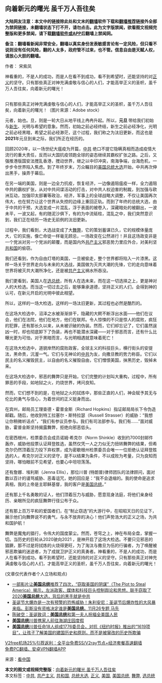 <h2>向着新元的曙光 虽千万人吾往矣</h2> <p class="notice"><b>大陆网友注意：本文中的链接除此处和文末的<a href="https://github.com/bannedbook/fanqiang" >翻墙</a>软件下载和<a href="https://github.com/killgcd/justmysocks/blob/master/README.md">翻墙推荐</a>链接外全部为禁网链接，未翻墙状态下打不开，请勿点击。此为文字版禁闻，欲看图文视频完整版和更多禁闻，请下载<a href="https://github.com/bannedbook/fanqiang">翻墙软件或APP</a>后翻墙上禁闻网。</p><p>备注：翻墙看新闻非常安全，翻墙以真实身份发表敏感言论有一定风险，但只看不说则没有任何风险，翻的人太多，政府管不过来，也不管。信息自由是天赋人权，请放心大胆的翻墙。</b></p>  <div class="entry"> <p>作者： 宋紫凤</p> <p id="summary">神看重的，不是人的成功，而是人在看不到成功，看不到希望时，还能坚持的对<a href="https://www.bannedbook.org/bnews/tag/%E6%AD%A3%E4%B9%89/" class="st_tag internal_tag" rel="tag" title="标签 正义 下的日志">正义</a>的坚守。只有那些真正对神充满虔敬与信心的人们，才能高举正义的圣帜，虽千万人吾往矣，向着新元的曙光！</p> <p><br />只有那些真正对神充满虔敬与信心的人们，才能高举正义的圣帜，虽千万人吾往矣，向着新元的曙光！（图片來源：Adobe stock）</p> <p>元者，始也。旦，则是一轮大日从地平线上冉冉升起。所以，<strong>元旦 </strong>带给我们初始与<span class='wp_keywordlink'><a href="https://www.bannedbook.org/forum2/topic1642.html" title="正见网《新生》" target="_blank">新生</a></span>、光明与希望的意象。然而，初始之前必经终结，新生之前必经净化，光明之前必经黑暗，希望之前必经渺茫，这个过程，我们称之为汰旧更新，而这也是<strong>2021</strong>年元旦到来之际，我们所正在经历的。</p> <p>回顾2020年，以一场世纪大瘟疫为开篇，<a href="https://www.bannedbook.org/bnews/tag/%e4%b8%ad%e5%85%b1/" class="st_tag internal_tag" rel="tag" title="标签 中共 下的日志">中共</a> 绝口不提它隐瞒真相而造成疫情大流行的重大责任，反而以大国抗疫领跑全球的姿态继续其霸权扩张之路。之后，又强推港版国安法搅乱香港，搅动世界，继之以中印冲突，南海争端，台海危机，一步步令世界陷入焦虑。到了年终岁末，万众瞩目的<a href="https://www.bannedbook.org/bnews/tag/%e7%be%8e%e5%9b%bd/" class="st_tag internal_tag" rel="tag" title="标签 美国 下的日志">美国</a><a href="https://www.bannedbook.org/bnews/tag/%e6%80%bb%e7%bb%9f%e5%a4%a7%e9%80%89/" class="st_tag internal_tag" rel="tag" title="标签 总统大选 下的日志">总统大选</a>开始，中共再次伸出黑手，操弄于幕后。</p>  <p>在另一端的美国，则是一边全力抗疫，恢复经济，一边像遏阻瘟疫一样，全力遏阻中共的霸权扩张，从对中共间谍活动的打击，对中共人权迫害的制裁，到加强与欧洲互动，加强印太部署等政治，经济，军事上的全球战略大调整，不仅让美国再次伟大，也在努力让这个世界从失控的边缘上重回正轨。而到了年终的总统大选，由于中共的干预，大选变成一片混乱，浮于表面的被卷入，深藏暗处的被翻出，一波未平，一波又起，有的随泥沙俱下，有的为中流砥柱，混乱之中，我们突然意识到，我们正在经历一场史无前例的汰旧更新。</p> <p>过程中，我们看到，大选战变成了大<a href="https://www.bannedbook.org/bnews/tag/%E8%88%9E%E5%BC%8A/" class="st_tag internal_tag" rel="tag" title="标签 舞弊 下的日志">舞弊</a>，它的策划蓄谋已久，它的规模体量庞大，它的实施，像亡命徒一样毫无顾忌，一场政变在公然进行！并且这场政变非是一个党派对另一个党派的颠覆，而是国内外<span class='wp_keywordlink'><a href="https://www.bannedbook.org/forum2/topic6177.html" title="《共产主义的终极目的》" target="_blank">共产主义</a></span>邪恶势力里应外合，对美利坚<a href="https://www.bannedbook.org/bnews/tag/%E5%85%B1%E5%92%8C%E5%9B%BD/" class="st_tag internal_tag" rel="tag" title="标签 共和国 下的日志">共和国</a>的偷窃。</p> <p>我们还看到，作为自由灯塔的美国，一旦被偷走，整个世界都将陷入一片漆黑。这样一场关乎世界走向与未来的大选战，美国做为灭共大潮的先锋，它的走向意味着世界将被灭共大潮所净化，还是被<a href="https://www.bannedbook.org/bnews/tag/%e5%85%b1%e4%ba%a7%e4%b8%bb%e4%b9%89/" class="st_tag internal_tag" rel="tag" title="标签 共产主义 下的日志">共产主义</a>祸水所吞没。</p> <p>我们更看到，美国人在<a href="https://www.bannedbook.org/bnews/tag/%E9%80%89%E6%80%BB%E7%BB%9F/" class="st_tag internal_tag" rel="tag" title="标签 选总统 下的日志">选总统</a>，所有人在选未来，而在这一切选择之上，更是神对人的大检选。而当这一切过去之后，能够秉承道德，坚持正义的人们，会得到神的认可，在新元开启的光明中彼此相望。</p> <p>所以，这样的一场大检选，这样的一场汰旧更新，其过程也必然是酷烈的。</p>  <p>在这场大检选中，沼泽之水被渐渐排干，隐藏的大鳄不断浮出水面——他们在议会，他们在法院，他们在地方，他们在联邦。令人惊悚的不只是惊人的腐败，疯狂的犯罪，还有那长久以来，从未被识破的伪装。然而，它们却忘记了，它们虽然逞凶一时，却也彻底卸下了伪装，再也不能潜水深藏——对于邪恶而言，还有什么比曝光更为可怕，对于黑暗而言，与光明相遇就意味着死亡！</p> <p>在这场大检选中，道貌岸然的腐败政客，全球主义的科技巨头，横行街头的安提法，黑命贵，沆瀣一气。它们与无神论的<a href="https://zh.wikipedia.org/zh-tw/%E4%B8%AD%E5%9B%BD%E5%85%B1%E4%BA%A7%E5%85%9A" target="_blank">中共</a>为友，向撒旦教的势力称臣。它们以民主的名义摧毁民主，以自由的名义摧毁自由，它们憎恨美国，抹黑历史，毁掉未来。</p> <p>在这场大检选中，邪恶的舞弊只是开始，它们完整的计划叫大重构，过程中，所有罪恶的手段，如地狱之火，灼烧世界，烤问良知。</p> <p>然而，它们想不到的是，在地狱之火的拭炼中，那些正直的人们，神会赋予其无与伦比的勇气与信心，为着世间的正义挺身而出。</p> <p>在宾州，邮局员工理查德・霍普金斯（Richard Hopkins）指证邮局局长下令伪造邮戳。随后，他收到特工拉塞尔・斯特拉瑟（Russell Strasser）的威胁：“我想让你稍微听话点”，“我们有参议员参与。我们有司法部参与。我们有……”面对威胁，霍普金斯坚持揭露舞弊，拒绝向邪恶低头。</p>  <p>在密西根州，检票委员会成员诺姆‧希克尔（Norm Shinkle）收到约7000封邮件轰炸，威胁他投票认证拜登胜选，虽然仅凭一人之力似无力扭转舞弊的结果，但希克尔仍然顶着压力投下弃权票，成为密歇根州检票委员会唯一一位拒绝认证拜登胜选的人，希克尔对正义的坚守，是不以结果为条件，不以成败为考量，只为良知而坚持，哪怕眼前不见希望，也要心中坦坦荡荡。</p> <p>还有詹娜．埃利斯（Jenna Ellis），那位川普 (特朗普)律师团队的法律顾问，面对数以百计的谩骂威胁、恶毒诅咒，她的回应是：“我不会退缩的。我的使命是追求真相，我的上帝是主耶稣基督，我的客户是<a href="https://www.bannedbook.org/bnews/tag/%e7%be%8e%e5%9b%bd%e6%80%bb%e7%bb%9f/" class="st_tag internal_tag" rel="tag" title="标签 美国总统 下的日志">美国总统</a>。”</p> <p>还有那上千名勇敢的证人，他们顶着压力与威胁，愿意现身法庭，将他们亲身经历、亲眼所见的疯狂舞弊行径公布于众。</p> <p>还有那上百万平和的爱国者们，在“制止窃选”的大游行中，在昭昭天日的见证下，展示他们向舞弊说不的勇气，与永不放弃的决心！他们声势浩大的正义之场，为共和国护航！</p> <p>舞弊是魔鬼的猖行，令伟大的国度蒙尘。然而，苍穹之上，神在布局全盘，掌握一切。当历史的巨轮从2020驶向2021 ，是神开启了这场大检选。不要只见邪恶的猖獗，那不过是将拭炼的火烧得更旺，为了淘汰与撒旦为伍的行骗者，为了唤醒被邪恶欺骗的迷途者，为了成就卫护正义的真勇者。神看重的，不是人的成功，而是人在看不到成功，看不到希望时，还能坚持的对正义的坚守。只有那些真正对神充满虔敬与信心的人们，才能高举正义的圣帜，虽千万人吾往矣，向着新元的曙光！</p>  <p>(文章仅代表作者个人立场和观点)</p> <ul class='op-related-articles' title='相关阅读'> <li><a href='https://www.bannedbook.org/bnews/bannedvideo/20201229/1457155.html' target='_blank'>一部影片让<b>美国总统</b>推荐了四次，“窃取美国的阴谋”（The Plot to Steal America）揭示，左派政客、媒体和科技巨头控制舆论和思想，联手窃取了2020<b>美国总统</b>大选，背后的黑手就是中共</a></li> <li><a href='https://www.bannedbook.org/bnews/bannedvideo/20201227/1456030.html' target='_blank'>圣诞节大爆炸是一次有预警的恐怖威胁！朱利安尼：圣诞节后爆炸性的大风暴来临。彭斯没有资格决定谁是<b>美国总统</b>。11月26专题 马先</a></li> <li><a href='https://www.bannedbook.org/bnews/cbnews/20201226/1455055.html' target='_blank'>陈破空：圣诞致词：<b>美国总统</b>和第一夫人祝福全美国人民</a></li> <li><a href='https://www.bannedbook.org/bnews/comments/20201224/1453902.html' target='_blank'><b>美国总统</b>川普携家人前往海湖庄园度假</a></li> <li><a href='https://www.bannedbook.org/bnews/bannedvideo/20201221/1452363.html' target='_blank'><b>美国总统</b>川普任命18人组成1776委员会，对抗《纽约时报》推出的“1619项目”，让孩子了解美国的建国历史和原则，而不是被窜改的历史所欺骗</a></li> </ul> <p class="texttj"> <a href="https://www.bannedbook.org/forum23/topic22702.html" target="_blank">V2free机场25%引荐返利：全平台免费SS/V2ray节点+经济套餐高速翻墙</a><br/> <a href="https://github.com/bannedbook/fanqiang/wiki/%E7%A6%81%E9%97%BB%E7%BD%91%E5%AE%89%E5%8D%93%E7%BF%BB%E5%A2%99%E6%96%B0%E9%97%BBAPP" target="_blank">免费PC翻墙、安卓VPN翻墙APP</a></p><p> 来源：<span class='wp_keywordlink_affiliate'><a href="https://www.secretchina.com/" title="看中国" target="_blank">看中国</a></span> </p><a name='sharetosocial'></a>       <div><b>本文的图文或视频完整版</b>：<a href='https://www.bannedbook.org/bnews/comments/20201231/1458320.html'>向着新元的曙光 虽千万人吾往矣</a></div>  </div><!--END ENTRY--> <div class="postfooter"> <div>本文标签：<a href="https://www.bannedbook.org/bnews/tag/%e4%b8%ad%e5%85%b1/" rel="tag">中共</a>, <a href="https://www.bannedbook.org/bnews/tag/%e5%85%b1%e4%ba%a7%e4%b8%bb%e4%b9%89/" rel="tag">共产主义</a>, <a href="https://www.bannedbook.org/bnews/tag/%E5%85%B1%E5%92%8C%E5%9B%BD/" rel="tag">共和国</a>, <a href="https://www.bannedbook.org/bnews/tag/%e6%80%bb%e7%bb%9f%e5%a4%a7%e9%80%89/" rel="tag">总统大选</a>, <a href="https://www.bannedbook.org/bnews/tag/%E6%AD%A3%E4%B9%89/" rel="tag">正义</a>, <a href="https://www.bannedbook.org/bnews/tag/%e7%be%8e%e5%9b%bd/" rel="tag">美国</a>, <a href="https://www.bannedbook.org/bnews/tag/%e7%be%8e%e5%9b%bd%e6%80%bb%e7%bb%9f/" rel="tag">美国总统</a>, <a href="https://www.bannedbook.org/bnews/tag/%E8%88%9E%E5%BC%8A/" rel="tag">舞弊</a>, <a href="https://www.bannedbook.org/bnews/tag/%E9%80%89%E6%80%BB%E7%BB%9F/" rel="tag">选总统</a></div>  </div><!--END POSTFOOTER--> 